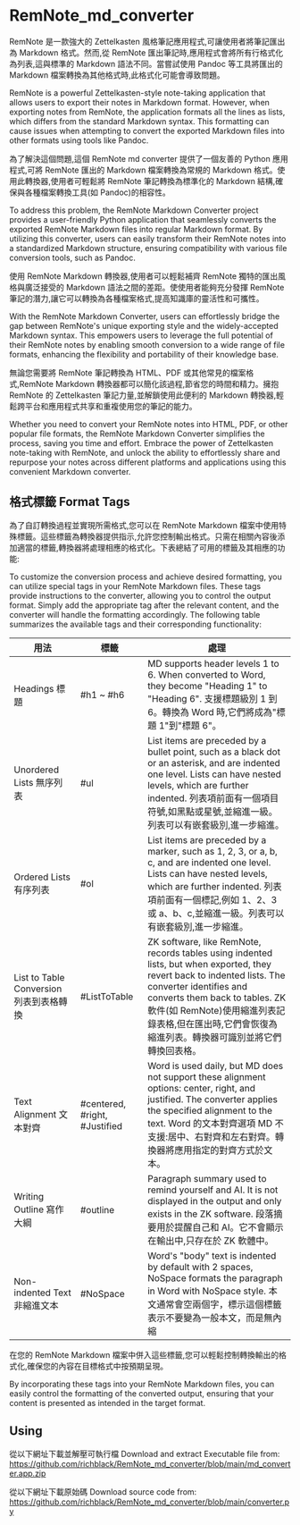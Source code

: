 # RemNote_md_converter
RemNote 是一款強大的 Zettelkasten 風格筆記應用程式,可讓使用者將筆記匯出為 Markdown 格式。然而,從 RemNote 匯出筆記時,應用程式會將所有行格式化為列表,這與標準的 Markdown 語法不同。當嘗試使用 Pandoc 等工具將匯出的 Markdown 檔案轉換為其他格式時,此格式化可能會導致問題。

RemNote is a powerful Zettelkasten-style note-taking application that allows users to export their notes in Markdown format. However, when exporting notes from RemNote, the application formats all the lines as lists, which differs from the standard Markdown syntax. This formatting can cause issues when attempting to convert the exported Markdown files into other formats using tools like Pandoc.

為了解決這個問題,這個 RemNote md converter 提供了一個友善的 Python 應用程式,可將 RemNote 匯出的 Markdown 檔案轉換為常規的 Markdown 格式。使用此轉換器,使用者可輕鬆將 RemNote 筆記轉換為標準化的 Markdown 結構,確保與各種檔案轉換工具(如 Pandoc)的相容性。

To address this problem, the RemNote Markdown Converter project provides a user-friendly Python application that seamlessly converts the exported RemNote Markdown files into regular Markdown format. By utilizing this converter, users can easily transform their RemNote notes into a standardized Markdown structure, ensuring compatibility with various file conversion tools, such as Pandoc.

使用 RemNote Markdown 轉換器,使用者可以輕鬆補齊 RemNote 獨特的匯出風格與廣泛接受的 Markdown 語法之間的差距。使使用者能夠充分發揮 RemNote 筆記的潛力,讓它可以轉換為各種檔案格式,提高知識庫的靈活性和可攜性。

With the RemNote Markdown Converter, users can effortlessly bridge the gap between RemNote's unique exporting style and the widely-accepted Markdown syntax. This empowers users to leverage the full potential of their RemNote notes by enabling smooth conversion to a wide range of file formats, enhancing the flexibility and portability of their knowledge base.

無論您需要將 RemNote 筆記轉換為 HTML、PDF 或其他常見的檔案格式,RemNote Markdown 轉換器都可以簡化該過程,節省您的時間和精力。擁抱 RemNote 的 Zettelkasten 筆記力量,並解鎖使用此便利的 Markdown 轉換器,輕鬆跨平台和應用程式共享和重複使用您的筆記的能力。

Whether you need to convert your RemNote notes into HTML, PDF, or other popular file formats, the RemNote Markdown Converter simplifies the process, saving you time and effort. Embrace the power of Zettelkasten note-taking with RemNote, and unlock the ability to effortlessly share and repurpose your notes across different platforms and applications using this convenient Markdown converter.

## 格式標籤 Format Tags
為了自訂轉換過程並實現所需格式,您可以在 RemNote Markdown 檔案中使用特殊標籤。這些標籤為轉換器提供指示,允許您控制輸出格式。只需在相關內容後添加適當的標籤,轉換器將處理相應的格式化。下表總結了可用的標籤及其相應的功能:

To customize the conversion process and achieve desired formatting, you can utilize special tags in your RemNote Markdown files. These tags provide instructions to the converter, allowing you to control the output format. Simply add the appropriate tag after the relevant content, and the converter will handle the formatting accordingly. The following table summarizes the available tags and their corresponding functionality:

| 用法                     | 標籤                       | 處理                                                                                                                                |
|--------------------------|-----------------------------|------------------------------------------------------------------------------------------------------------------------------------|
| Headings 標題            | #h1 ~ #h6                   | MD supports header levels 1 to 6. When converted to Word, they become "Heading 1" to "Heading 6". 支援標題級別 1 到 6。轉換為 Word 時,它們將成為"標題 1"到"標題 6"。 |
| Unordered Lists 無序列表 | #ul                         | List items are preceded by a bullet point, such as a black dot or an asterisk, and are indented one level. Lists can have nested levels, which are further indented. 列表項前面有一個項目符號,如黑點或星號,並縮進一級。列表可以有嵌套級別,進一步縮進。 |
| Ordered Lists 有序列表   | #ol                         | List items are preceded by a marker, such as 1, 2, 3, or a, b, c, and are indented one level. Lists can have nested levels, which are further indented. 列表項前面有一個標記,例如 1、2、3 或 a、b、c,並縮進一級。列表可以有嵌套級別,進一步縮進。 |
| List to Table Conversion 列表到表格轉換 | #ListToTable | ZK software, like RemNote, records tables using indented lists, but when exported, they revert back to indented lists. The converter identifies and converts them back to tables. ZK 軟件(如 RemNote)使用縮進列表記錄表格,但在匯出時,它們會恢復為縮進列表。轉換器可識別並將它們轉換回表格。 |
| Text Alignment 文本對齊  | #centered, #right, #Justified| Word is used daily, but MD does not support these alignment options: center, right, and justified. The converter applies the specified alignment to the text. Word 的文本對齊選項 MD 不支援:居中、右對齊和左右對齊。轉換器將應用指定的對齊方式於文本。|
| Writing Outline 寫作大綱 | #outline                    | Paragraph summary used to remind yourself and AI. It is not displayed in the output and only exists in the ZK software. 段落摘要用於提醒自己和 AI。它不會顯示在輸出中,只存在於 ZK 軟體中。|
| Non-indented Text 非縮進文本| #NoSpace                 | Word's "body" text is indented by default with 2 spaces, NoSpace formats the paragraph in Word with NoSpace style. 本文通常會空兩個字，標示這個標籤表示不要變為一般本文，而是無內縮

在您的 RemNote Markdown 檔案中併入這些標籤,您可以輕鬆控制轉換輸出的格式化,確保您的內容在目標格式中按預期呈現。

By incorporating these tags into your RemNote Markdown files, you can easily control the formatting of the converted output, ensuring that your content is presented as intended in the target format.

## Using
從以下網址下載並解壓可執行檔 Download and extract Executable file from: https://github.com/richblack/RemNote_md_converter/blob/main/md_converter.app.zip

從以下網址下載原始碼 Download source code from: https://github.com/richblack/RemNote_md_converter/blob/main/converter.py
